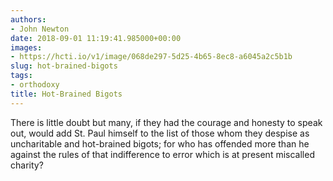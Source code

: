 ```yaml
---
authors:
- John Newton
date: 2018-09-01 11:19:41.985000+00:00
images:
- https://hcti.io/v1/image/068de297-5d25-4b65-8ec8-a6045a2c5b1b
slug: hot-brained-bigots
tags:
- orthodoxy
title: Hot-Brained Bigots
---
```


There is little doubt but many, if they had the courage and honesty to speak out, would add St. Paul himself to the list of those whom they despise as uncharitable and hot-brained bigots; for who has offended more than he against the rules of that indifference to error which is at present miscalled charity?